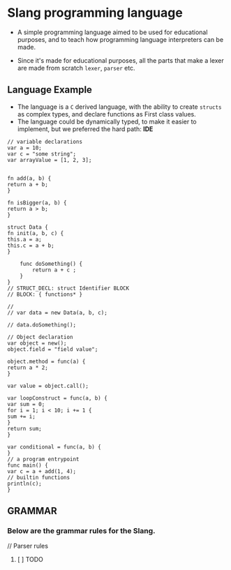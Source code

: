 # Slang programming language


- A simple programming language aimed to be used for educational purposes, and to teach how programming language interpreters
  can be made.

- Since it's made for educational purposes, all the parts that make a lexer are made from scratch `lexer`, `parser` etc.

## Language Example

- The language is a `C` derived language, with the ability to create `structs` as complex types, and declare functions as First class values.
- The language could be dynamically typed, to make it easier to implement, but we preferred the hard path: **IDE** 

```
// variable declarations
var a = 10;
var c = "some string";
var arrayValue = [1, 2, 3];


fn add(a, b) {
return a + b;
}

fn isBigger(a, b) {
return a > b;
}

struct Data {
fn init(a, b, c) {
this.a = a;
this.c = a + b;
}

    func doSomething() {
        return a + c ;
    } 
}
// STRUCT_DECL: struct Identifier BLOCK
// BLOCK: { functions* }

//
// var data = new Data(a, b, c);

// data.doSomething();

// Object declaration
var object = new();
object.field = "field value";

object.method = func(a) {
return a * 2;
}

var value = object.call();

var loopConstruct = func(a, b) {
var sum = 0;
for i = 1; i < 10; i += 1 {
sum += i;
}
return sum;
}

var conditional = func(a, b) {
}
// a program entrypoint
func main() {
var c = a + add(1, 4);
// builtin functions
println(c);
}
```


## GRAMMAR

### Below are the grammar rules for the Slang.

// Parser rules
1. [ ] TODO

